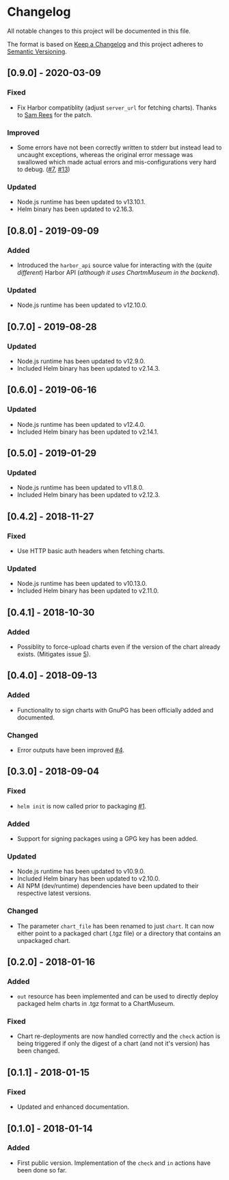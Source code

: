 # Changelog

All notable changes to this project will be documented in this file.

The format is based on [Keep a Changelog](http://keepachangelog.com/en/1.0.0/)
and this project adheres to [Semantic Versioning](http://semver.org/spec/v2.0.0.html).

## [0.9.0] - 2020-03-09

### Fixed

- Fix Harbor compatiblity (adjust `server_url` for fetching charts).
  Thanks to [Sam Rees](https://github.com/samrees) for the patch.

### Improved

- Some errors have not been correctly written to stderr but instead lead to uncaught
  exceptions, whereas the original error message was swallowed which made actual
  errors and mis-configurations very hard to debug.
  ([#7](https://github.com/cathive/concourse-chartmuseum-resource/issues/7), [#13](https://github.com/cathive/concourse-chartmuseum-resource/issues/13))

### Updated

- Node.js runtime has been updated to v13.10.1.
- Helm binary has been updated to v2.16.3.

## [0.8.0] - 2019-09-09

### Added

- Introduced the `harbor_api` source value for interacting with the (*quite different*)
  Harbor API (*although it uses ChartmMuseum in the backend*).

### Updated

- Node.js runtime has been updated to v12.10.0.

## [0.7.0] - 2019-08-28

### Updated

- Node.js runtime has been updated to v12.9.0.
- Included Helm binary has been updated to v2.14.3.

## [0.6.0] - 2019-06-16

### Updated

- Node.js runtime has been updated to v12.4.0.
- Included Helm binary has been updated to v2.14.1.

## [0.5.0] - 2019-01-29

### Updated

- Node.js runtime has been updated to v11.8.0.
- Included Helm binary has been updated to v2.12.3.

## [0.4.2] - 2018-11-27

### Fixed

- Use HTTP basic auth headers when fetching charts.

### Updated

- Node.js runtime has been updated to v10.13.0.
- Included Helm binary has been updated to v2.11.0.

## [0.4.1] - 2018-10-30

### Added

- Possiblity to force-upload charts even if the version of the chart already
  exists. (Mitigates issue [5](https://github.com/cathive/concourse-chartmuseum-resource/issues/5)).

## [0.4.0] - 2018-09-13

### Added

- Functionality to sign charts with GnuPG has been officially added and documented.

### Changed

- Error outputs have been improved [#4](https://github.com/cathive/concourse-chartmuseum-resource/issues/4).

## [0.3.0] - 2018-09-04

### Fixed

- `helm init` is now called prior to packaging [#1](https://github.com/cathive/concourse-chartmuseum-resource/issues/1).

### Added

- Support for signing packages using a GPG key has been added.

### Updated

- Node.js runtime has been updated to v10.9.0.
- Included Helm binary has been updated to v2.10.0.
- All NPM (dev/runtime) dependencies have been updated to their respective latest
  versions.

### Changed

- The parameter `chart_file` has been renamed to just `chart`.
  It can now either point to a packaged chart (.tgz file) or a directory
  that contains an unpackaged chart.

## [0.2.0] - 2018-01-16

### Added

- `out` resource has been implemented and can be used to directly deploy packaged
  helm charts in .tgz format to a ChartMuseum.

### Fixed

- Chart re-deployments are now handled correctly and the `check` action is being
  triggered if only the digest of a chart (and not it's version) has been changed.

## [0.1.1] - 2018-01-15

### Fixed

- Updated and enhanced documentation.

## [0.1.0] - 2018-01-14

### Added

- First public version. Implementation of the `check` and `in` actions have been
  done so far.
